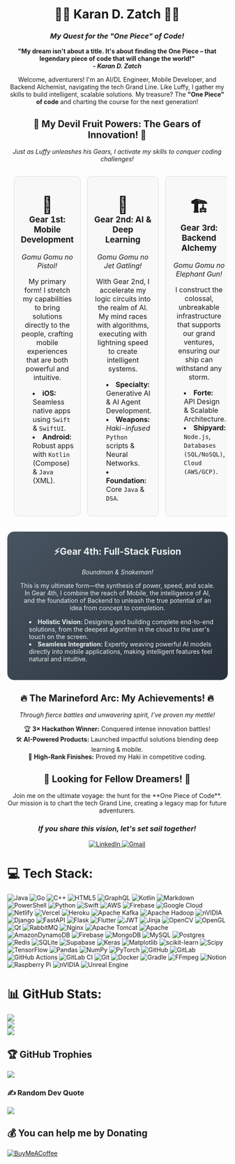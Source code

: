<div align="center">
  <h1>🏴‍☠️ Karan D. Zatch 🏴‍☠️</h1>
  <h3><em>My Quest for the "One Piece" of Code!</em></h3>
  
  <p>
    <strong>
      "My dream isn't about a title. It's about finding the <strong>One Piece</strong> – that legendary piece of code that will change the world!"
      <br>
      <em>- Karan D. Zatch</em>
    </strong>
  </p>
  
  <p>
    Welcome, adventurers! I'm an AI/DL Engineer, Mobile Developer, and Backend Alchemist, navigating the tech Grand Line. Like Luffy, I gather my skills to build intelligent, scalable solutions. My treasure? The <strong>"One Piece" of code</strong> and charting the course for the next generation!
  </p>
</div>


<div align="center">
  <h2>🌟 My Devil Fruit Powers: The Gears of Innovation! 🌟</h2>
  <p><em>Just as Luffy unleashes his Gears, I activate my skills to conquer coding challenges!</em></p>
</div>

<table width="100%" align="center" style="border-spacing: 15px; border-collapse: separate;">
  <tr valign="top">
    <td width="33%" align="center" style="background-color: #f8f8f8; border-radius: 10px; padding: 15px; border: 1px solid #ddd;">
      <h3><span style="font-size: 2em;">📱</span><br>Gear 1st: Mobile Development</h3>
      <p><em>Gomu Gomu no Pistol!</em></p>
      <p>My primary form! I stretch my capabilities to bring solutions directly to the people, crafting mobile experiences that are both powerful and intuitive.</p>
      <ul style="text-align: left; list-style-position: inside;">
        <li><strong>iOS:</strong> Seamless native apps using <code>Swift</code> & <code>SwiftUI</code>.</li>
        <li><strong>Android:</strong> Robust apps with <code>Kotlin</code> (Compose) & <code>Java</code> (XML).</li>
      </ul>
    </td>
    <td width="33%" align="center" style="background-color: #f8f8f8; border-radius: 10px; padding: 15px; border: 1px solid #ddd;">
      <h3><span style="font-size: 2em;">🚀</span><br>Gear 2nd: AI & Deep Learning</h3>
      <p><em>Gomu Gomu no Jet Gatling!</em></p>
      <p>With Gear 2nd, I accelerate my logic circuits into the realm of AI. My mind races with algorithms, executing with lightning speed to create intelligent systems.</p>
      <ul style="text-align: left; list-style-position: inside;">
        <li><strong>Specialty:</strong> Generative AI & AI Agent Development.</li>
        <li><strong>Weapons:</strong> <em>Haki-infused</em> <code>Python</code> scripts & Neural Networks.</li>
        <li><strong>Foundation:</strong> Core <code>Java</code> & <code>DSA</code>.</li>
      </ul>
    </td>
    <td width="33%" align="center" style="background-color: #f8f8f8; border-radius: 10px; padding: 15px; border: 1px solid #ddd;">
      <h3><span style="font-size: 2em;">🏗️</span><br>Gear 3rd: Backend Alchemy</h3>
      <p><em>Gomu Gomu no Elephant Gun!</em></p>
      <p>I construct the colossal, unbreakable infrastructure that supports our grand ventures, ensuring our ship can withstand any storm.</p>
      <ul style="text-align: left; list-style-position: inside;">
        <li><strong>Forte:</strong> API Design & Scalable Architecture.</li>
        <li><strong>Shipyard:</strong> <code>Node.js</code>, <code>Databases (SQL/NoSQL)</code>, <code>Cloud (AWS/GCP)</code>.</li>
      </ul>
    </td>
  </tr>
</table>

<div align="center" style="margin-top: 20px;">
  <div style="width: 90%; background: linear-gradient(135deg, #485461 0%, #28313b 100%); color: #ecf0f1; border-radius: 15px; padding: 25px; border: 1px solid #485461;">
    <h2 align="center" style="margin-top: 5px;">⚡Gear 4th: Full-Stack Fusion</h2>
    <p align="center"><em>Boundman & Snakeman!</em></p>
    <p align="center">
      This is my ultimate form—the synthesis of power, speed, and scale. In Gear 4th, I combine the reach of Mobile, the intelligence of AI, and the foundation of Backend to unleash the true potential of an idea from concept to completion.
    </p>
    <ul style="text-align: left; list-style-position: inside; margin-top: 15px;">
      <li><strong>Holistic Vision:</strong> Designing and building complete end-to-end solutions, from the deepest algorithm in the cloud to the user's touch on the screen.</li>
      <li><strong>Seamless Integration:</strong> Expertly weaving powerful AI models directly into mobile applications, making intelligent features feel natural and intuitive.</li>
    </ul>
  </div>
</div>

<div align="center">
  <h2>🔥 The Marineford Arc: My Achievements! 🔥</h2>
  <p><em>Through fierce battles and unwavering spirit, I’ve proven my mettle!</em></p>
</div>

<ul style="list-style-type: none; padding: 0; text-align: center;">
  <li>🏆 <strong>3× Hackathon Winner:</strong> Conquered intense innovation battles!</li>
  <li>🛠️ <strong>AI-Powered Products:</strong> Launched impactful solutions blending deep learning & mobile.</li>
  <li>🚀 <strong>High-Rank Finishes:</strong> Proved my Haki in competitive coding.</li>
</ul>

<div align="center">
  <h2>🤝 Looking for Fellow Dreamers! 🤝</h2>
  <p>
    Join me on the ultimate voyage: the hunt for the **One Piece of Code**.<br>
    Our mission is to chart the tech Grand Line, creating a legacy map for future adventurers.
  </p>
  <h3><em>If you share this vision, let's set sail together!</em></h3>
</div>

<p align="center">
  <a href="https://linkedin.com/in/your-linkedin-username](https://www.linkedin.com/in/karan-chouhan-57a337283" target="_blank">
    <img src="https://img.shields.io/badge/LinkedIn-0077B5?style=for-the-badge&logo=linkedin&logoColor=white" alt="LinkedIn"/>
  </a>
  <a href="mailto:karanchouhan.3613@gmail.com">
    <img src="https://img.shields.io/badge/Gmail-D14836?style=for-the-badge&logo=gmail&logoColor=white" alt="Gmail"/>
  </a>
</p>


# 💻 Tech Stack:
![Java](https://img.shields.io/badge/java-%23ED8B00.svg?style=for-the-badge&logo=openjdk&logoColor=white) ![Go](https://img.shields.io/badge/go-%2300ADD8.svg?style=for-the-badge&logo=go&logoColor=white) ![C++](https://img.shields.io/badge/c++-%2300599C.svg?style=for-the-badge&logo=c%2B%2B&logoColor=white) ![HTML5](https://img.shields.io/badge/html5-%23E34F26.svg?style=for-the-badge&logo=html5&logoColor=white) ![GraphQL](https://img.shields.io/badge/-GraphQL-E10098?style=for-the-badge&logo=graphql&logoColor=white) ![Kotlin](https://img.shields.io/badge/kotlin-%237F52FF.svg?style=for-the-badge&logo=kotlin&logoColor=white) ![Markdown](https://img.shields.io/badge/markdown-%23000000.svg?style=for-the-badge&logo=markdown&logoColor=white) ![PowerShell](https://img.shields.io/badge/PowerShell-%235391FE.svg?style=for-the-badge&logo=powershell&logoColor=white) ![Python](https://img.shields.io/badge/python-3670A0?style=for-the-badge&logo=python&logoColor=ffdd54) ![Swift](https://img.shields.io/badge/swift-F54A2A?style=for-the-badge&logo=swift&logoColor=white) ![AWS](https://img.shields.io/badge/AWS-%23FF9900.svg?style=for-the-badge&logo=amazon-aws&logoColor=white) ![Firebase](https://img.shields.io/badge/firebase-%23039BE5.svg?style=for-the-badge&logo=firebase) ![Google Cloud](https://img.shields.io/badge/GoogleCloud-%234285F4.svg?style=for-the-badge&logo=google-cloud&logoColor=white) ![Netlify](https://img.shields.io/badge/netlify-%23000000.svg?style=for-the-badge&logo=netlify&logoColor=#00C7B7) ![Vercel](https://img.shields.io/badge/vercel-%23000000.svg?style=for-the-badge&logo=vercel&logoColor=white) ![Heroku](https://img.shields.io/badge/heroku-%23430098.svg?style=for-the-badge&logo=heroku&logoColor=white) ![Apache Kafka](https://img.shields.io/badge/Apache%20Kafka-000?style=for-the-badge&logo=apachekafka) ![Apache Hadoop](https://img.shields.io/badge/Apache%20Hadoop-66CCFF?style=for-the-badge&logo=apachehadoop&logoColor=black) ![nVIDIA](https://img.shields.io/badge/cuda-000000.svg?style=for-the-badge&logo=nVIDIA&logoColor=green) ![Django](https://img.shields.io/badge/django-%23092E20.svg?style=for-the-badge&logo=django&logoColor=white) ![FastAPI](https://img.shields.io/badge/FastAPI-005571?style=for-the-badge&logo=fastapi) ![Flask](https://img.shields.io/badge/flask-%23000.svg?style=for-the-badge&logo=flask&logoColor=white) ![Flutter](https://img.shields.io/badge/Flutter-%2302569B.svg?style=for-the-badge&logo=Flutter&logoColor=white) ![JWT](https://img.shields.io/badge/JWT-black?style=for-the-badge&logo=JSON%20web%20tokens) ![Jinja](https://img.shields.io/badge/jinja-white.svg?style=for-the-badge&logo=jinja&logoColor=black) ![OpenCV](https://img.shields.io/badge/opencv-%23white.svg?style=for-the-badge&logo=opencv&logoColor=white) ![OpenGL](https://img.shields.io/badge/OpenGL-%23FFFFFF.svg?style=for-the-badge&logo=opengl) ![Qt](https://img.shields.io/badge/Qt-%23217346.svg?style=for-the-badge&logo=Qt&logoColor=white) ![RabbitMQ](https://img.shields.io/badge/rabbitmq-FF6600?style=for-the-badge&logo=rabbitmq&logoColor=white) ![Nginx](https://img.shields.io/badge/nginx-%23009639.svg?style=for-the-badge&logo=nginx&logoColor=white) ![Apache Tomcat](https://img.shields.io/badge/apache%20tomcat-%23F8DC75.svg?style=for-the-badge&logo=apache-tomcat&logoColor=black) ![Apache](https://img.shields.io/badge/apache-%23D42029.svg?style=for-the-badge&logo=apache&logoColor=white) ![AmazonDynamoDB](https://img.shields.io/badge/Amazon%20DynamoDB-4053D6?style=for-the-badge&logo=Amazon%20DynamoDB&logoColor=white) ![Firebase](https://img.shields.io/badge/firebase-a08021?style=for-the-badge&logo=firebase&logoColor=ffcd34) ![MongoDB](https://img.shields.io/badge/MongoDB-%234ea94b.svg?style=for-the-badge&logo=mongodb&logoColor=white) ![MySQL](https://img.shields.io/badge/mysql-4479A1.svg?style=for-the-badge&logo=mysql&logoColor=white) ![Postgres](https://img.shields.io/badge/postgres-%23316192.svg?style=for-the-badge&logo=postgresql&logoColor=white) ![Redis](https://img.shields.io/badge/redis-%23DD0031.svg?style=for-the-badge&logo=redis&logoColor=white) ![SQLite](https://img.shields.io/badge/sqlite-%2307405e.svg?style=for-the-badge&logo=sqlite&logoColor=white) ![Supabase](https://img.shields.io/badge/Supabase-3ECF8E?style=for-the-badge&logo=supabase&logoColor=white) ![Keras](https://img.shields.io/badge/Keras-%23D00000.svg?style=for-the-badge&logo=Keras&logoColor=white) ![Matplotlib](https://img.shields.io/badge/Matplotlib-%23ffffff.svg?style=for-the-badge&logo=Matplotlib&logoColor=black) ![scikit-learn](https://img.shields.io/badge/scikit--learn-%23F7931E.svg?style=for-the-badge&logo=scikit-learn&logoColor=white) ![Scipy](https://img.shields.io/badge/SciPy-%230C55A5.svg?style=for-the-badge&logo=scipy&logoColor=%white) ![TensorFlow](https://img.shields.io/badge/TensorFlow-%23FF6F00.svg?style=for-the-badge&logo=TensorFlow&logoColor=white) ![Pandas](https://img.shields.io/badge/pandas-%23150458.svg?style=for-the-badge&logo=pandas&logoColor=white) ![NumPy](https://img.shields.io/badge/numpy-%23013243.svg?style=for-the-badge&logo=numpy&logoColor=white) ![PyTorch](https://img.shields.io/badge/PyTorch-%23EE4C2C.svg?style=for-the-badge&logo=PyTorch&logoColor=white) ![GitHub](https://img.shields.io/badge/github-%23121011.svg?style=for-the-badge&logo=github&logoColor=white) ![GitLab](https://img.shields.io/badge/gitlab-%23181717.svg?style=for-the-badge&logo=gitlab&logoColor=white) ![GitHub Actions](https://img.shields.io/badge/github%20actions-%232671E5.svg?style=for-the-badge&logo=githubactions&logoColor=white) ![GitLab CI](https://img.shields.io/badge/gitlab%20CI-%23181717.svg?style=for-the-badge&logo=gitlab&logoColor=white) ![Git](https://img.shields.io/badge/git-%23F05033.svg?style=for-the-badge&logo=git&logoColor=white) ![Docker](https://img.shields.io/badge/docker-%230db7ed.svg?style=for-the-badge&logo=docker&logoColor=white) ![Gradle](https://img.shields.io/badge/Gradle-02303A.svg?style=for-the-badge&logo=Gradle&logoColor=white) ![FFmpeg](https://shields.io/badge/FFmpeg-%23171717.svg?logo=ffmpeg&style=for-the-badge&labelColor=171717&logoColor=5cb85c) ![Notion](https://img.shields.io/badge/Notion-%23000000.svg?style=for-the-badge&logo=notion&logoColor=white) ![Raspberry Pi](https://img.shields.io/badge/-Raspberry_Pi-C51A4A?style=for-the-badge&logo=Raspberry-Pi) ![nVIDIA](https://img.shields.io/badge/nVIDIA-%2376B900.svg?style=for-the-badge&logo=nVIDIA&logoColor=white) ![Unreal Engine](https://img.shields.io/badge/unrealengine-%23313131.svg?style=for-the-badge&logo=unrealengine&logoColor=white)
# 📊 GitHub Stats:
![](https://github-readme-stats.vercel.app/api?username=karan3613&theme=dark&hide_border=false&include_all_commits=true&count_private=true)<br/>
![](https://nirzak-streak-stats.vercel.app/?user=karan3613&theme=dark&hide_border=false)<br/>
![](https://github-readme-stats.vercel.app/api/top-langs/?username=karan3613&theme=dark&hide_border=false&include_all_commits=true&count_private=true&layout=compact)

## 🏆 GitHub Trophies
![](https://github-profile-trophy.vercel.app/?username=karan3613&theme=radical&no-frame=false&no-bg=true&margin-w=4)

### ✍️ Random Dev Quote
![](https://quotes-github-readme.vercel.app/api?type=horizontal&theme=radical)

  ## 💰 You can help me by Donating
  [![BuyMeACoffee](https://img.shields.io/badge/Buy%20Me%20a%20Coffee-ffdd00?style=for-the-badge&logo=buy-me-a-coffee&logoColor=black)](https://buymeacoffee.com/https://buymeacoffee.com/karan3613) 

  
<!-- Proudly created with GPRM ( https://gprm.itsvg.in ) -->
